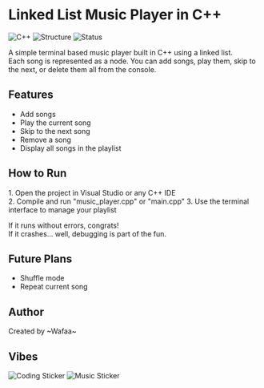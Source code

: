 # Linked List Music Player in C++

![C++](https://img.shields.io/badge/Language-C++-blue?logo=c%2B%2B)
![Structure](https://img.shields.io/badge/Data_Structure-Linked_List-orange)
![Status](https://img.shields.io/badge/Project-In_Progress-yellow)

A simple terminal based music player built in C++ using a  linked list.  
Each song is represented as a node. You can add songs, play them, skip to the next, or delete them all from the console.

## Features

- Add songs  
- Play the current song  
- Skip to the next song  
- Remove a song  
- Display all songs in the playlist

## How to Run

1\. Open the project in Visual Studio or any C++ IDE  
2\. Compile and run "music_player.cpp" or "main.cpp" 
3\. Use the terminal interface to manage your playlist

If it runs without errors, congrats!  
If it crashes... well, debugging is part of the fun.

## Future Plans

- Shuffle mode  
- Repeat current song  

## Author

Created by ~Wafaa~

## Vibes
![Coding Sticker](https://media4.giphy.com/media/v1.Y2lkPTc5MGI3NjExNmdhZmpiM215M2tkYWc0Y2toY2ZrdjFhdG1hb3pjYzd0M2d6YXNrMSZlcD12MV9pbnRlcm5hbF9naWZfYnlfaWQmY3Q9cw/MEFr3dVUpNCWCdn1M0/giphy.gif)
![Music Sticker](https://media1.giphy.com/media/v1.Y2lkPTc5MGI3NjExbmZ5Z3ZmNXRxOWp5NmV2ZHZkczFubjIwZXR2eWl6N3hxbHRtaTl4cSZlcD12MV9pbnRlcm5hbF9naWZfYnlfaWQmY3Q9cw/cOfwtFobGCLJBU3DNn/giphy.gif) 


